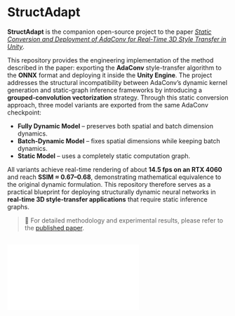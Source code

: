 # StructAdapt

**StructAdapt** is the companion open-source project to the paper
[*Static Conversion and Deployment of AdaConv for Real-Time 3D Style Transfer in Unity*](https://doi.org/10.2991/978-94-6463-823-3_100).

This repository provides the engineering implementation of the method described in the paper: exporting the **AdaConv** style-transfer algorithm to the **ONNX** format and deploying it inside the **Unity Engine**.
The project addresses the structural incompatibility between AdaConv’s dynamic kernel generation and static-graph inference frameworks by introducing a **grouped-convolution vectorization** strategy.
Through this static conversion approach, three model variants are exported from the same AdaConv checkpoint:

* **Fully Dynamic Model** – preserves both spatial and batch dimension dynamics.
* **Batch-Dynamic Model** – fixes spatial dimensions while keeping batch dynamics.
* **Static Model** – uses a completely static computation graph.

All variants achieve real-time rendering of about **14.5 fps on an RTX 4060** and reach **SSIM ≈ 0.67–0.68**, demonstrating mathematical equivalence to the original dynamic formulation.
This repository therefore serves as a practical blueprint for deploying structurally dynamic neural networks in **real-time 3D style-transfer applications** that require static inference graphs.

> 📄 For detailed methodology and experimental results, please refer to the [published paper](https://doi.org/10.2991/978-94-6463-823-3_100).

![adaconv_static_core](./image/adaconv_static_core.pdf)
---
